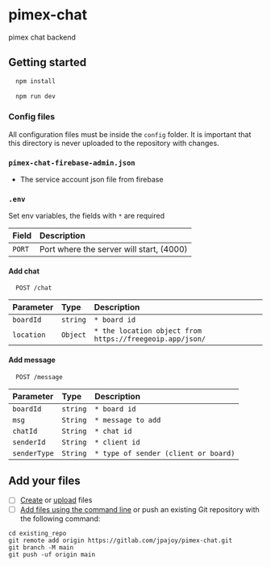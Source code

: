 # pimex-chat

pimex chat backend

## Getting started
```bash 
  npm install
  
  npm run dev
```

### Config files

All configuration files must be inside the `config` folder.
It is important that this directory is never uploaded to the repository with changes.

### `pimex-chat-firebase-admin.json`
- The service account json file from firebase

### `.env`
Set env variables, the fields with `*` are required

| Field | Description |
| :--- | :--- |
| `PORT` | Port where the server will start, (4000) |

#### Add chat

```http
  POST /chat
```

| Parameter | Type     | Description                |
| :-------- | :------- | :------------------------- |
| `boardId` | `string` | `* board id` |
| `location` | `Object` | `* the location object from https://freegeoip.app/json/` |

#### Add message

```http
  POST /message
```

| Parameter | Type     | Description                |
| :-------- | :------- | :------------------------- |
| `boardId` | `string` | `* board id` |
| `msg` | `String` | `* message to add` |
| `chatId` | `String` | `* chat id` |
| `senderId` | `String` | `* client id` |
| `senderType` | `String` | `* type of sender (client or board)` |

## Add your files

- [ ] [Create](https://gitlab.com/-/experiment/new_project_readme_content:4d6ec599a1fede9ec25c178b7c2bbde5?https://docs.gitlab.com/ee/user/project/repository/web_editor.html#create-a-file) or [upload](https://gitlab.com/-/experiment/new_project_readme_content:4d6ec599a1fede9ec25c178b7c2bbde5?https://docs.gitlab.com/ee/user/project/repository/web_editor.html#upload-a-file) files
- [ ] [Add files using the command line](https://gitlab.com/-/experiment/new_project_readme_content:4d6ec599a1fede9ec25c178b7c2bbde5?https://docs.gitlab.com/ee/gitlab-basics/add-file.html#add-a-file-using-the-command-line) or push an existing Git repository with the following command:

```
cd existing_repo
git remote add origin https://gitlab.com/jpajoy/pimex-chat.git
git branch -M main
git push -uf origin main
```
